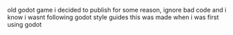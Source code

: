 old godot game i decided to publish for some reason, ignore bad code and i know i wasnt following godot style guides this was made when i was first using godot
